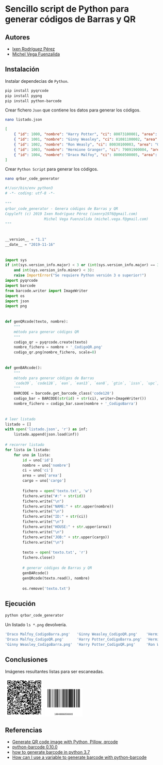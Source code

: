 # Sencillo script de Python para generar códigos de Barras y QR

## Autores
* [Ixen Rodríguez Pérez](ixenrp1976@gmail.com)
* [Michel Vega Fuenzalida](michel.vega.f@gmail.com)

## Instalación

Instalar dependecias de `Python`.

```bash
pip install pyqrcode
pip install pypng
pip install python-barcode
```

Crear fichero `Json` que contiene los datos para generar los códigos.

```bash
nano listado.json
```
```json
[
    { "id": 1000, "nombre": "Harry Potter", "ci": 80073100001, "area": "Gryffindor", "cargo": "Auror" },
    { "id": 1001, "nombre": "Ginny Weasley", "ci": 81081100002, "area": "Gryffindor", "cargo": "Profesora Colegio Hogwarts de Magia y Hechicería" },
    { "id": 1002, "nombre": "Ron Weasly", "ci": 80030100003, "area": "Gryffindor", "cargo": "Auror" },
    { "id": 1003, "nombre": "Hermione Granger", "ci": 79091900004, "area": "Gryffindor", "cargo": "Ministra de Magia del Reino Unido de Gran Bretaña e Irlanda del Norte" },
    { "id": 1004, "nombre": "Draco Malfoy", "ci": 80060500005, "area": "Slytherin", "cargo": "Mortífago" }
]
```

Crear `Python Script` para generar los códigos.

```bash
nano qrbar_code_generator
```
```python
#!/usr/bin/env python3
# -*- coding: utf-8 -*-

"""
qrbar_code_generator - Genera códigos de Barras y QR
Copyleft (c) 2019 Ixen Rodríguez Pérez (ixenrp1976@gmail.com)
                  Michel Vega Fuenzalida (michel.vega.f@gmail.com)
"""


__version__ = "1.1"
__date__ = "2019-11-16"


import sys
if int(sys.version_info.major) < 3 or (int(sys.version_info.major) == 3 \
    and int(sys.version_info.minor) < 3):
    raise ImportError("Se requiere Python versión 3 o superior!")
import pyqrcode
import barcode
from barcode.writer import ImageWriter
import os
import json
import png


def genQRcode(texto, nombre):
    """
    método para generar códigos QR
    """
    codigo_qr = pyqrcode.create(texto)
    nombre_fichero = nombre + '_CodigoQR.png'
    codigo_qr.png(nombre_fichero, scale=8)


def genBARcode():
    """
    método para generar códigos de Barras
    `code39`, `code128`, `ean`, `ean13`, `ean8`, `gtin`, `issn`, `upc`, `upca`
    """
    BARCODE = barcode.get_barcode_class('code128')
    codigo_bar = BARCODE(str(id) + str(ci), writer=ImageWriter())
    nombre_fichero = codigo_bar.save(nombre + '_CodigoBarra')


# leer listado
listado = []
with open('listado.json', 'r') as inf:
    listado.append(json.load(inf))

# recorrer listado
for lista in listado:
    for uno in lista:
        id = uno['id']
        nombre = uno['nombre']
        ci = uno['ci']
        area = uno['area']
        cargo = uno['cargo']

        fichero = open('texto.txt', 'w')
        fichero.write("#:" + str(id))
        fichero.write("\n")
        fichero.write("NAME:" + str.upper(nombre))
        fichero.write("\n")
        fichero.write("ID:" + str(ci))
        fichero.write("\n")
        fichero.write("HOUSE:" + str.upper(area))
        fichero.write("\n")
        fichero.write("JOB:" + str.upper(cargo))
        fichero.write("\n")

        texto = open('texto.txt', 'r')
        fichero.close()

        # generar códigos de Barras y QR
        genBARcode()
        genQRcode(texto.read(), nombre)

        os.remove('texto.txt')
```

## Ejecución

```bash
python qrbar_code_generator
```

Un listado `ls *.png` devolvería.

```bash
'Draco Malfoy_CodigoBarra.png'   'Ginny Weasley_CodigoQR.png'    'Hermione Granger_CodigoBarra.png'  'Ron Weasly_CodigoQR.png'
'Draco Malfoy_CodigoQR.png'      'Harry Potter_CodigoBarra.png'  'Hermione Granger_CodigoQR.png'
'Ginny Weasley_CodigoBarra.png'  'Harry Potter_CodigoQR.png'     'Ron Weasly_CodigoBarra.png'
```

## Conclusiones

Imágenes resultantes listas para ser escaneadas.

<img src="files/Hermione Granger_CodigoQR.png" alt="Hermione Granger. Código QR" title="Hermione Granger. Código QR" width="25%"/>  <img src="files/Draco Malfoy_CodigoBarra.png" alt="Draco Malfoy. Código de Barras" title="Draco Malfoy. Código de Barras" width="25%" />

## Referencias

* [Generate QR code image with Python, Pillow, qrcode](https://note.nkmk.me/en/python-pillow-qrcode/)
* [python-barcode 0.10.0](https://pypi.org/project/python-barcode/)
* [how to generate barcode in python 3.7](https://stackoverflow.com/questions/57427243/how-to-generate-barcode-in-python-3-7)
* [How can I use a variable to generate barcode with python-barcode](https://stackoverflow.com/questions/51826802/how-can-i-use-a-variable-to-generate-barcode-with-python-barcode/51826815)

